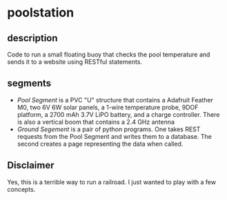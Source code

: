 # poolstation

## description
Code to run a small floating buoy that checks the pool temperature and sends it to a website using RESTful statements.

## segments
- _Pool Segment_ is a PVC "U" structure that contains a Adafruit Feather M0, two 6V 6W solar panels, a 1-wire temperature probe, 9DOF platform, a 2700 mAh 3.7V LiPO battery, and a charge controller. There is also a vertical boom that contains a 2.4 GHz antenna
- _Ground Segement_ is a pair of python programs. One takes REST requests from the Pool Segment and writes them to a database. The second creates a page representing the data when called.

## Disclaimer
Yes, this is a terrible way to run a railroad. I just wanted to play with a few concepts.